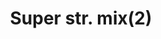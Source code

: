 ---
layout: item
title: Super str. mix(2)
item-id: 11485
datatable: true
id: 11485
name: "Super str. mix(2)"
members: true
lowalch: 66
highalch: 99
examine: "Two doses of fishy super Strength potion."
monsters:
  - id: 2919
    name: "Mithril dragon"
    members: true
    combat_level: 304
    wiki_url: "https://oldschool.runescape.wiki/w/Mithril_dragon"
    drops:
      - quantity: "1"
        rarity: 0.015625
    image: "https://oldschool.runescape.wiki/images/9/94/Mithril_dragon.png?956ac"
  - id: 5566
    name: "Ferocious barbarian spirit"
    members: true
    combat_level: 166
    wiki_url: "https://oldschool.runescape.wiki/w/Ferocious_barbarian_spirit"
    drops:
      - quantity: "1"
        rarity: 0.015625
    image: "https://oldschool.runescape.wiki/images/d/dd/Ferocious_barbarian_spirit.png?ccb32"
---